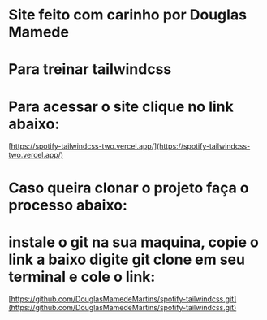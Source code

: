 # Site feito com carinho por Douglas Mamede

# Para treinar tailwindcss

# Para acessar o site clique no link abaixo:

[https://spotify-tailwindcss-two.vercel.app/](https://spotify-tailwindcss-two.vercel.app/)

# Caso queira clonar o projeto faça o processo abaixo:

# instale o git na sua maquina, copie o link a baixo digite git clone em seu terminal e cole o link:

[https://github.com/DouglasMamedeMartins/spotify-tailwindcss.git](https://github.com/DouglasMamedeMartins/spotify-tailwindcss.git)
